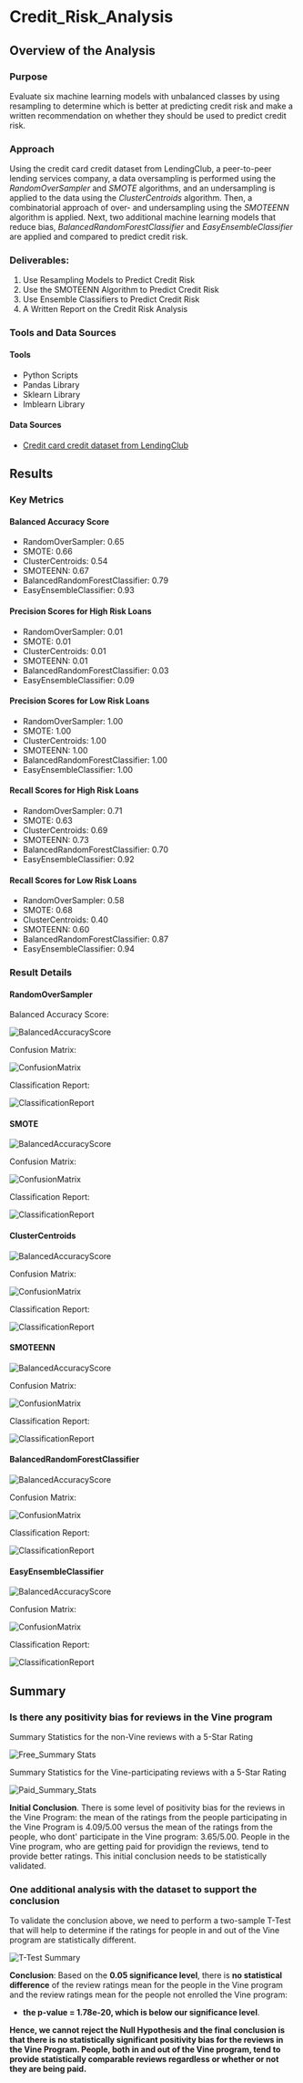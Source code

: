 # Credit_Risk_Analysis

## Overview of the Analysis

### Purpose

Evaluate six machine learning models with unbalanced classes by using resampling to determine which is better at predicting credit risk and make a written recommendation on whether they should be used to predict credit risk.  

### Approach

Using the credit card credit dataset from LendingClub, a peer-to-peer lending services company, a data oversampling is performed using the *RandomOverSampler* and *SMOTE* algorithms, and an undersampling is applied to the data using the *ClusterCentroids* algorithm. Then, a combinatorial approach of over- and undersampling using the *SMOTEENN* algorithm is applied. Next, two additional machine learning models that reduce bias, *BalancedRandomForestClassifier* and *EasyEnsembleClassifier* are applied and compared to predict credit risk.  

### Deliverables: 

1. Use Resampling Models to Predict Credit Risk
2. Use the SMOTEENN Algorithm to Predict Credit Risk
3. Use Ensemble Classifiers to Predict Credit Risk
4. A Written Report on the Credit Risk Analysis 

### Tools and Data Sources

#### Tools

- Python Scripts
- Pandas Library
- Sklearn Library
- Imblearn Library

#### Data Sources

- [Credit card credit dataset from LendingClub](https://2u-data-curriculum-team.s3.amazonaws.com/dataviz-online/module_17/Module-17-Challenge-Resources.zip)

## Results

### Key Metrics

#### Balanced Accuracy Score 

- RandomOverSampler:                0.65
- SMOTE:                            0.66
- ClusterCentroids:                 0.54
- SMOTEENN:                         0.67
- BalancedRandomForestClassifier:   0.79
- EasyEnsembleClassifier:           0.93

#### Precision Scores for High Risk Loans

- RandomOverSampler:                0.01
- SMOTE:                            0.01
- ClusterCentroids:                 0.01
- SMOTEENN:                         0.01
- BalancedRandomForestClassifier:   0.03
- EasyEnsembleClassifier:           0.09

#### Precision Scores for Low Risk Loans

- RandomOverSampler:                1.00
- SMOTE:                            1.00
- ClusterCentroids:                 1.00
- SMOTEENN:                         1.00
- BalancedRandomForestClassifier:   1.00
- EasyEnsembleClassifier:           1.00

#### Recall Scores for High Risk Loans

- RandomOverSampler:                0.71
- SMOTE:                            0.63
- ClusterCentroids:                 0.69
- SMOTEENN:                         0.73
- BalancedRandomForestClassifier:   0.70
- EasyEnsembleClassifier:           0.92

#### Recall Scores for Low Risk Loans

- RandomOverSampler:                0.58
- SMOTE:                            0.68
- ClusterCentroids:                 0.40
- SMOTEENN:                         0.60
- BalancedRandomForestClassifier:   0.87
- EasyEnsembleClassifier:           0.94

### Result Details

#### RandomOverSampler

Balanced Accuracy Score:

![BalancedAccuracyScore](/Resources/Random_Over_Sampler_Balanced_Accuracy_Score.png)

Confusion Matrix:

![ConfusionMatrix](/Resources/Random_Over_Sampler_Confusion_Matrix.png)

Classification Report:

![ClassificationReport](/Resources/Random_Over_Sampler_Classification_Report.png)

#### SMOTE

![BalancedAccuracyScore](/Resources/SMOTE_Balanced_Accuracy_Score.png)

Confusion Matrix:

![ConfusionMatrix](/Resources/SMOTE_Confusion_Matrix.png)

Classification Report:

![ClassificationReport](/Resources/SMOTE_Classification_Report.png)

#### ClusterCentroids

![BalancedAccuracyScore](/Resources/Cluster_Centroids_Balanced_Accuracy_Score.png)

Confusion Matrix:

![ConfusionMatrix](/Resources/Cluster_Centroids_Confusion_Matrix.png)

Classification Report:

![ClassificationReport](/Resources/Cluster_Centroids_Classification_Report.png)

#### SMOTEENN

![BalancedAccuracyScore](/Resources/SMOTEENN_Balanced_Accuracy_Score.png)

Confusion Matrix:

![ConfusionMatrix](/Resources/SMOTEENN_Confusion_Matrix.png)

Classification Report:

![ClassificationReport](/Resources/SMOTEENN_Classification_Report.png)

#### BalancedRandomForestClassifier

![BalancedAccuracyScore](/Resources/Ensemble_Balanced_Accuracy_Score.png)

Confusion Matrix:

![ConfusionMatrix](/Resources/Ensemble_Confusion_Matrix.png)

Classification Report:

![ClassificationReport](/Resources/Ensemble_Classification_Report.png)

#### EasyEnsembleClassifier

![BalancedAccuracyScore](/Resources/Easy_Ensemble_Balanced_Accuracy_Score.png)

Confusion Matrix:

![ConfusionMatrix](/Resources/Easy_Ensemble_Confusion_Matrix.png)

Classification Report:

![ClassificationReport](/Resources/Easy_Ensemble_Classification_Report.png)

## Summary

### Is there any positivity bias for reviews in the Vine program

Summary Statistics for the non-Vine reviews with a 5-Star Rating

![Free_Summary Stats](/Resources/free_summary_stats.png)

Summary Statistics for the Vine-participating reviews with a 5-Star Rating

![Paid_Summary_Stats](/Resources/paid_summary_stats.png)

**Initial Conclusion**. There is some level of positivity bias for the reviews in the Vine Program:  the mean of the ratings from the people participating in the Vine Program is 4.09/5.00 versus the mean of the ratings from the people, who dont' participate in the Vine program: 3.65/5.00. People in the Vine program, who are getting paid for providign the reviews, tend to provide better ratings. This initial conclusion needs to be statistically validated.

### One additional analysis with the dataset to support the conclusion

To validate the conclusion above, we need to perform a two-sample T-Test that will help to determine if the ratings for people in and out of the Vine program are statistically different. 

![T-Test Summary](/Resources/2-sample-t-test.png)

**Conclusion**: Based on the **0.05 significance level**, there is **no statistical difference** of the review ratings mean for the people in the Vine program and the review ratings mean for the people not enrolled the Vine program: 

- **the p-value = 1.78e-20, which is below our significance level**.

**Hence, we cannot reject the Null Hypothesis and the final conclusion is that there is no statistically significant positivity bias for the reviews in the Vine Program. People, both in and out of the Vine program, tend to provide statistically comparable reviews regardless or whether or not they are being paid.**

